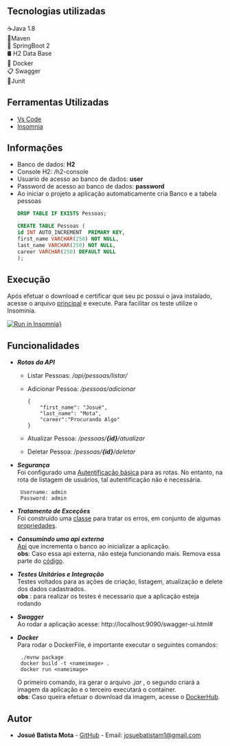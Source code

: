 ## Tecnologias utilizadas
☕️Java 1.8 <br>
🍂Maven <br>
🌿 SpringBoot 2 <br>
🛢️ H2 Data Base <br>
🐳 Docker <br>
📋 Swagger <br>
🔎Junit <br>

## Ferramentas Utilizadas
- [Vs Code](https://code.visualstudio.com/docs/languages/java)
- [Insomnia](https://insomnia.rest/download/)

## Informações
- Banco de dados: **H2**
- Console H2: /h2-console
- Usuario de acesso ao banco de dados: **user**
- Password de acesso ao banco de dados: **password**
- Ao iniciar o projeto a aplicação automaticamente cria Banco e a tabela pessoas
    ```sql
    DROP TABLE IF EXISTS Pessoas;
    
    CREATE TABLE Pessoas (
    id INT AUTO_INCREMENT  PRIMARY KEY,
    first_name VARCHAR(250) NOT NULL,
    last_name VARCHAR(250) NOT NULL,
    career VARCHAR(250) DEFAULT NULL
    );
    ```

## Execução
Após efetuar o download e certificar que seu pc possui o java instalado, acesse o arquivo [principal](https://github.com/Josuebmota/ApiSpringBoot/blob/master/src/main/java/com/example/apispringboot/ApiSpringBootApplication.java) e execute. Para facilitar os teste utilize o Insominia.

[![Run in Insomnia}](https://insomnia.rest/images/run.svg)](https://insomnia.rest/run/?label=ApiSpringBoot&uri=https%3A%2F%2Fraw.githubusercontent.com%2FJosuebmota%2FApiSpringBoot%2Fmaster%2FInsomnia.json)

## Funcionalidades

- ***Rotas da API***
	 - Listar Pessoas: */api/pessoas/listar/*
	- Adicionar Pessoa: */pessoas/adicionar*

	      {
	          "first_name": "Josué", 
	          "last_name": "Mota",
	          "career":"Procurando Algo"
	      }

	- Atualizar Pessoa: */pessoas/**{id}**/atualizar*

	- Deletar Pessoa: */pessoas/**{id}**/deletar*

- ***Segurança*** <br>
Foi configurado uma [Autentificação básica](https://github.com/Josuebmota/ApiSpringBoot/blob/master/src/main/java/com/desafio3/desafio03/config/SegurancaConfig.java) para as rotas. No entanto, na rota de listagem de usuários, tal autentificação não é necessária.

	   Username: admin
	   Password: admin

- ***Tratamento de Exceções*** <br>
Foi construído uma [classe](https://github.com/Josuebmota/ApiSpringBoot/tree/master/src/main/java/com/desafio3/desafio03/exceptions) para tratar os erros, em conjunto de algumas [propriedades](https://github.com/Josuebmota/ApiSpringBoot/blob/master/src/main/resources/ValidationMessages.properties).

- ***Consumindo uma api externa*** <br>
[Api](http://5e61af346f5c7900149bc5b3.mockapi.io/desafio03/employer) que  incrementa o banco ao inicializar a aplicação. <br> **obs**: Caso essa api externa, não esteja funcionando mais. Remova essa parte do [código](https://github.com/Josuebmota/ApiSpringBoot/blob/master/src/main/java/com/example/apispringboot/ApiSpringBootApplication.java).

- ***Testes Unitários e Integração***<br>
Testes voltados para as ações de criação, listagem, atualização e delete dos dados cadastrados. <br>  **obs** : para realizar os testes é necessario que a aplicação esteja rodando

- ***Swagger*** <br>
Ao rodar a aplicação acesse: http://localhost:9090/swagger-ui.html#

-  ***Docker*** <br>
Para rodar o DockerFile, é importante executar o seguintes comandos:

	    ./mvnw package
	    docker build -t <nameimage> .
	    docker run <nameimage>
      O primeiro comando, ira gerar o arquivo *.jar* , o segundo criará a imagem da aplicação e o terceiro executará o container.<br> **obs**: Caso queira efetuar o download da imagem, acesse o [DockerHub](https://hub.docker.com/r/danmorthus/apispringboot).

## [](<[https://github.com/Josuebmota/ApiSpringBoot](https://github.com/Josuebmota/ApiSpringBoot)#autor>)Autor

- **Josué Batista Mota** - [GitHub](https://github.com/Josuebmota) - Email: [josuebatistam1@gmail.com](mailto:josuebatistam1@gmail.com)
